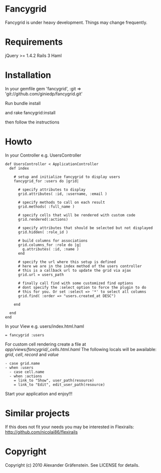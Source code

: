 Fancygrid
=====

Fancygrid is under heavy development. Things may change frequently.

Requirements
=====
jQuery >= 1.4.2
Rails 3
Haml

Installation
=====
In your gemfile
    gem 'fancygrid', :git => 'git://github.com/giniedp/fancygrid.git'
    
Run
    bundle install
    
and
    rake fancygrid:install
    
then follow the instructions

Howto
=====
In your Controller e.g. UsersController

    def UsersController < ApplicationController
      def index
        
        # setup and initialize fancygrid to display users
        fancygrid_for :users do |grid|
          
          # specify attributes to display  
          grid.attributes( :id, :username, :email )
          
          # specify methods to call on each result
          grid.methods( :full_name )
          
          # specify cells that will be rendered with custom code
          grid.rendered(:actions)
          
          # specify attributes that should be selected but not displayed
          grid.hidden( :role_id )
          
          # build columns for associations
          grid.columns_for :role do |g|
            g.attributes( :id, :name )
          end
          
          # specify the url where this setup is defined
          # here we are in the index method of the users controller
          # this is a callback url to update the grid via ajax
          grid.url = users_path
          
          # finally call find with some customized find options
          # dont specify the :select option to force the plugin to do
          # this for you. Or set :select => '*' to select all columns
          grid.find( :order => "users.created_at DESC")
          
        end
        
      end
    end
  
In your View e.g. users/index.html.haml

    = fancygrid :users
  
For custom cell rendering create a file at *app/views/fancygrid/_cells.html.haml*
The following locals will be awailable: *grid*, *cell*, *record* and *value* 

    - case grid.name
    - when :users
      - case cell.name
      - when :actions
        = link_to "Show", user_path(resource)
        = link_to "Edit", edit_user_path(resource)

Start your application and enjoy!!!

Similar projects
=====
If this does not fit your needs you may be interested in Flexirails: http://github.com/nicolai86/flexirails

Copyright
=====

Copyright (c) 2010 Alexander Gräfenstein. See LICENSE for details.
